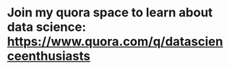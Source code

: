# Join my quora space to learn about data science: https://www.quora.com/q/datascienceenthusiasts
<p align="center">
  <img width="" height="" src="">
</p>
